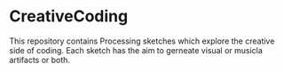 # CreativeCoding

This repository contains Processing sketches which explore the creative side of coding.
Each sketch has the aim to gerneate visual or musicla artifacts or both.
